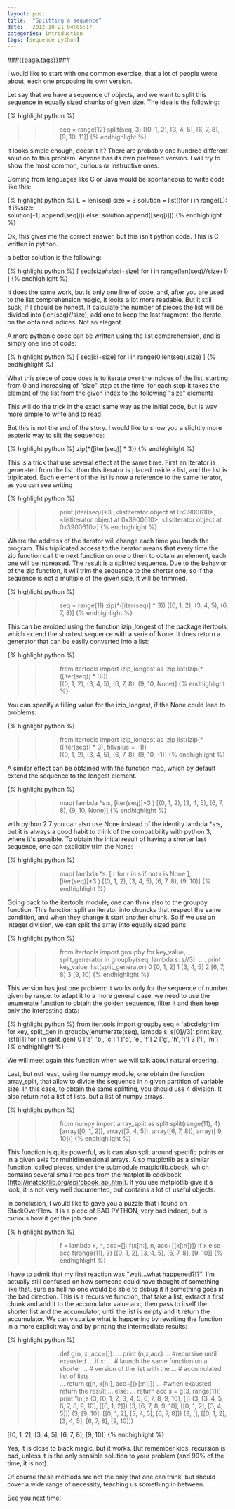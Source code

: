 ```yaml
---
layout: post
title:  "Splitting a sequence"
date:   2012-10-21 04:05:17
categories: introduction
tags: [sequence python]
---
```


###{{page.tags}}###

 
I would like to start with one common exercise, that a lot of people wrote about, each one proposing its own version. 

Let say that we have a sequence of objects, and we want to split this sequence in equally sized chunks of given size. The idea is the following:

{% highlight python %}
>>> seq = range(12)
>>> split(seq, 3)
[[0, 1, 2], [3, 4, 5], [6, 7, 8], [9, 10, 11]]
{% endhighlight %}

It looks simple enough, doesn't it? There are probably one hundred different solution to this problem. Anyone has its own preferred version. I will try to show the most common, curious or instructive ones. 

Coming from languages like C or Java would be spontaneous to write code like this:

{% highlight python %}
L = len(seq)
size = 3 
solution = list()for i in range(L):
     if i%size:  
         solution[-1].append(seq[i])
     else:
         solution.append([seq[i]])
{% endhighlight %}

Ok, this gives me the correct answer, but this isn't python code. This is C written in python.

a better solution is the following:

{% highlight python %}
[ seq[size*i:size*i+size] for i in range(len(seq)//size+1) ]
{% endhighlight %}

It does the same work, but is only one line of code, and, after you are used to the list comprehension magic, it looks a lot more readable. But it still suck, if I should be honest.
It calculate the number of pieces the list will be divided into (len(seq)//size), add one to keep the last fragment, the iterate on the obtained indices. Not so elegant.

A more pythonic code can be written using the list comprehension, and is simply one line of code:

{% highlight python %}
[ seq[i:i+size] for i in range(0,len(seq),size) ]
{% endhighlight %}

What this piece of code does is to iterate over the indices of the list, starting from 0 and increasing of "size" step at the time. for each step it takes the element of the list from the given index to the following "size" elements

This will do the trick in the exact same way as the initial code, but is way more simple to write and to read.

But this is not the end of the story. I would like to show you a slightly more esoteric way to slit the sequence:

{% highlight python %}
zip(*([iter(seq)] * 3))
{% endhighlight %}

This is a trick that use several effect at the same time. First an iterator is generated from the list. than this iterator is placed inside a list, and the list is triplicated. Each element of the list is now a reference to the same iterator, as you can see writing

{% highlight python %}
>>> print [iter(seq)]*3
[<listiterator object at 0x3900610>, <listiterator object at 0x3900610>, <listiterator object at 0x3900610>]
{% endhighlight %}

Where the address of the iterator will change each time you lanch the program. This triplicated access to the iterator means that every time the zip function call the next function on one o them to obtain an element, each one will be increased. The result is a splitted sequence. Due to the behavior of the zip function, it will trim the sequence to the shorter one, so if the sequence is not a multiple of the given size, it will be trimmed.

{% highlight python %}
>>> seq = range(11)
>>> zip(*([iter(seq)] * 3))
[(0, 1, 2), (3, 4, 5), (6, 7, 8)]
{% endhighlight %}

This can be avoided using the function izip_longest of the package itertools, which extend the shortest sequence with a serie of None. It does return a generator that can be easily converted into a list:

{% highlight python %}
>>> from itertools import izip_longest as lzip
>>> list(lzip(*([iter(seq)] * 3)))  
[(0, 1, 2), (3, 4, 5), (6, 7, 8), (9, 10, None)]
{% endhighlight %}

You can specify a filling value for the izip_longest, if the None could lead to problems:

{% highlight python %}
>>> from itertools import izip_longest as lzip
>>> list(lzip(*([iter(seq)] * 3), fillvalue = -1))  
[(0, 1, 2), (3, 4, 5), (6, 7, 8), (9, 10, -1)]
{% endhighlight %}

A similar effect can be obtained with the function map,  which by default extend the sequence to the longest element.

{% highlight python %}
>>> map( lambda *s:s, [iter(seq)]*3 )
[(0, 1, 2), (3, 4, 5), (6, 7, 8), (9, 10, None)]
{% endhighlight %}

 with python 2.7 you can also use None instead of the identity lambda *s:s, but it is always a good habit to think of the compatibility with python 3, where it's possible.
To obtain the initial  result of having a shorter last sequence, one can explicitly trim the None:
 
{% highlight python %}
>>> map( lambda *s: [ r for r in s if not r is None ], [iter(seq)]*3 )
[(0, 1, 2), (3, 4, 5), (6, 7, 8), (9, 10)]
{% endhighlight %}

Going back to the itertools module, one can think also to the groupby function. This function split an iterator into chuncks that respect the same condition, and when they change it start another chunk. So if we use an integer division, we can split the array into equally sized parts:

{% highlight python %}
>>> from itertools import groupby
>>> for key_value, split_generator in groupby(seq, lambda s: s//3):
....    print  key_value, list(split_generator)
0 [0, 1, 2] 
1 [3, 4, 5] 
2 [6, 7, 8] 
3 [9, 10]
{% endhighlight %}

This version has just one problem: it works only for the sequence of number given by range. to adapt it to a more general case, we need to use the enumerate function to obtain the golden sequence, filter it and then keep only the interesting data:

{% highlight python %}
from itertools import groupby
seq = 'abcdefghilm'
for key, split_gen in groupby(enumerate(seq), lambda s: s[0]//3):
    print  key, list(i[1] for i in split_gen) 
0 ['a', 'b', 'c'] 
1 ['d', 'e', 'f'] 
2 ['g', 'h', 'i'] 
3 ['l', 'm']
{% endhighlight %}

We will meet again this function when we will talk about natural ordering.

Last, but not least, using the numpy module, one obtain the function array_split, that allow to divide the sequence in n given partition of variable size. In this case, to obtain the same splitting, you should use 4 division. It also return not a list of lists, but a list of numpy arrays.

{% highlight python %}
>>> from numpy import array_split as split
>>> split(range(11), 4)
[array([0, 1, 2]), array([3, 4, 5]), array([6, 7, 8]), array([ 9, 10])]
{% endhighlight %}

This function is quite powerful, as it can also split around specific points or in a given axis for multidimensional arrays. Also matplotlib as a similar function, called pieces, under the submodule matplotlib.cbook, which contains several small recipes from the matplotlib cookbook (http://matplotlib.org/api/cbook_api.html). If you use matplotlib give it a look, it is not very well documented, but contains a lot of useful objects.

In conclusion, I would like to gave you a puzzle that i found on StackOverFlow. It is a piece of BAD PYTHON, very bad indeed, but is curious how it get the job done.

{% highlight python %}
>>> f = lambda x, n, acc=[]: f(x[n:], n, acc+[(x[:n])]) if x else acc
>>> f(range(11), 3)
[[0, 1, 2], [3, 4, 5], [6, 7, 8], [9, 10]]
{% endhighlight %}

I have to admit that my first reaction was "wait...what happened?!?". I'm actually still confused on how someone could have thought of something like that. sure as hell no one would be able to debug it if something goes in the bad direction. This is a recursive function, that take a list, extract a first chunk and add it to the accumulator value acc, then pass to itself the shorter list and the accumulator, until the list is empty and it return the accumulator. We can visualize what is happening by rewriting the function in a more explicit way and by printing the intermediate results:

{% highlight python %}
>>> def g(n, x, acc=[]):
...     print (n,x,acc)
...     #recursive until exausted
...     if x:
...         # launch the same function on a shorter
...         # version of the list with the
...         # accumulated list of lists  
...         return g(n, x[n:], acc+[(x[:n])])
...     #when exausted return the result
...     else: 
...         return acc
>>> s = g(3, range(11))
>>> print '\n',s
(3, [0, 1, 2, 3, 4, 5, 6, 7, 8, 9, 10], []) 
(3, [3, 4, 5, 6, 7, 8, 9, 10], [[0, 1, 2]]) 
(3, [6, 7, 8, 9, 10], [[0, 1, 2], [3, 4, 5]]) 
(3, [9, 10], [[0, 1, 2], [3, 4, 5], [6, 7, 8]]) 
(3, [], [[0, 1, 2], [3, 4, 5], [6, 7, 8], [9, 10]])

[[0, 1, 2], [3, 4, 5], [6, 7, 8], [9, 10]]
{% endhighlight %}

Yes, it is close to black magic, but it works. But remember kids: recursion is bad, unless it is the only sensible solution to your problem (and 99% of the time, it is not).

Of course these methods are not the only that one can think, but should cover a wide range of necessity, teaching us something in between.

See you next time! 
